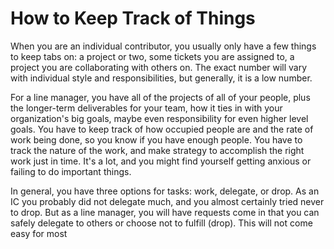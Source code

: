 # How to Keep Track of Things

When you are an individual contributor, you usually only have a few things to keep tabs on: a
project or two, some tickets you are assigned to, a project you are collaborating with others
on. The exact number will vary with individual style and responsibilities, but generally, it
is a low number.

For a line manager, you have all of the projects of all of your people, plus the longer-term
deliverables for your team, how it ties in with your organization's big goals, maybe even 
responsibility for even higher level goals. You have to keep track of how occupied people are
and the rate of work being done, so you know if you have enough people. You have to track the
nature of the work, and make strategy to accomplish the right work just in time. It's a lot,
and you might find yourself getting anxious or failing to do important things.

In general, you have three options for tasks: work, delegate, or drop. As an IC you probably did not
delegate much, and you almost certainly tried never to drop. But as a line manager, you will
have requests come in that you can safely delegate to others or choose not to fulfill (drop). 
This will not come easy for most
